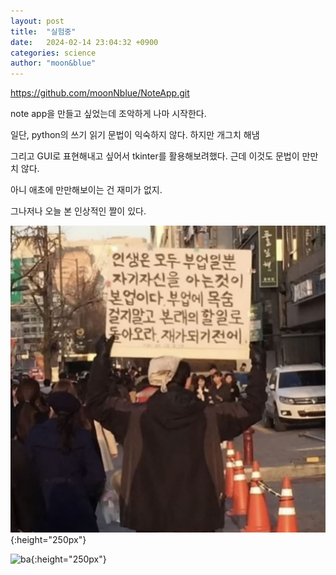```yaml
---
layout: post
title:  "실험중"
date:   2024-02-14 23:04:32 +0900
categories: science
author: "moon&blue"
---
```

https://github.com/moonNblue/NoteApp.git


note app을 만들고 싶었는데
조악하게 나마 시작한다.

일단, python의 쓰기 읽기 문법이 익숙하지 않다.
하지만 개그치 해냄

그리고 GUI로 표현해내고 싶어서 tkinter를 활용해보려했다.
근데 이것도 문법이 만만치 않다.

아니 애초에 만만해보이는 건 재미가 없지.

그나저나 오늘 본 인상적인 짤이 있다.

![Korean_Socrate](picture1.png){:height="250px"}

![ba](befor_after.png){:height="250px"}

